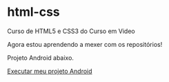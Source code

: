# html-css
 Curso de HTML5 e CSS3 do Curso em Video

Agora estou aprendendo a mexer com os repositórios!

Projeto Android abaixo.

<a href="https://mykealmeida.github.io/html-css/m%C3%B3dulo%202/desafios/desafio10/android.html">Executar meu projeto Android</a>